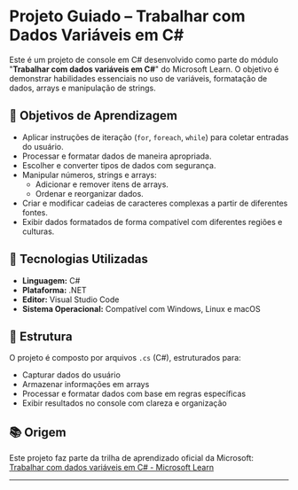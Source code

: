 # Projeto Guiado – Trabalhar com Dados Variáveis em C#

Este é um projeto de console em C# desenvolvido como parte do módulo "**Trabalhar com dados variáveis em C#**" do Microsoft Learn. O objetivo é demonstrar habilidades essenciais no uso de variáveis, formatação de dados, arrays e manipulação de strings.

## 🧠 Objetivos de Aprendizagem

- Aplicar instruções de iteração (`for`, `foreach`, `while`) para coletar entradas do usuário.
- Processar e formatar dados de maneira apropriada.
- Escolher e converter tipos de dados com segurança.
- Manipular números, strings e arrays:
  - Adicionar e remover itens de arrays.
  - Ordenar e reorganizar dados.
- Criar e modificar cadeias de caracteres complexas a partir de diferentes fontes.
- Exibir dados formatados de forma compatível com diferentes regiões e culturas.

## 🚀 Tecnologias Utilizadas

- **Linguagem:** C#
- **Plataforma:** .NET
- **Editor:** Visual Studio Code
- **Sistema Operacional:** Compatível com Windows, Linux e macOS

## 📁 Estrutura

O projeto é composto por arquivos `.cs` (C#), estruturados para:
- Capturar dados do usuário
- Armazenar informações em arrays
- Processar e formatar dados com base em regras específicas
- Exibir resultados no console com clareza e organização


## 📚 Origem

Este projeto faz parte da trilha de aprendizado oficial da Microsoft:
[Trabalhar com dados variáveis em C# - Microsoft Learn](https://learn.microsoft.com/pt-br/training/modules/csharp-modify-content/)

---